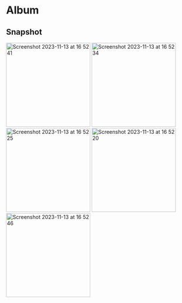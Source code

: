# Album


## Snapshot


<img width="229" alt="Screenshot 2023-11-13 at 16 52 41" src="https://github.com/sulunbatuhan/Album/assets/16906501/ea55e245-45ec-403a-a01c-804929dfa2b3">
<img width="229" alt="Screenshot 2023-11-13 at 16 52 34" src="https://github.com/sulunbatuhan/Album/assets/16906501/52b0a988-2010-40ec-bb04-9c7999c59aab">
<img width="229" alt="Screenshot 2023-11-13 at 16 52 25" src="https://github.com/sulunbatuhan/Album/assets/16906501/00489a9e-c198-4aba-a540-996f66f0e146">
<img width="229" alt="Screenshot 2023-11-13 at 16 52 20" src="https://github.com/sulunbatuhan/Album/assets/16906501/16c8003d-b13a-4882-83cd-e5e4141e29fd">
<img width="229" alt="Screenshot 2023-11-13 at 16 52 46" src="https://github.com/sulunbatuhan/Album/assets/16906501/d7340afb-2773-4813-9782-fc4e94f01553">
